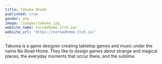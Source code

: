```yaml
---
title: Takuma Okada
published: true
gender: any
image: /images/takuma.jpg
website_name: noroadhome.itch.io/
website_url: 'https://noroadhome.itch.io/'
---
```


Takuma is a game designer creating tabletop games and music under the name No Road Home. They like to design games about strange and magical places, the everyday moments that occur there, and the sublime.
